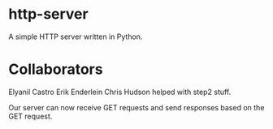 # http-server
A simple HTTP server written in Python.

# Collaborators
Elyanil Castro
Erik Enderlein
Chris Hudson helped with step2 stuff.

Our server can now receive GET requests and send responses based on the GET request.

